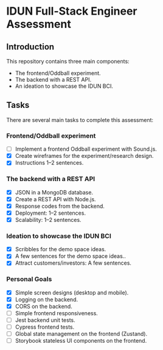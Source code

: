# IDUN Full-Stack Engineer Assessment

## Introduction

This repository contains three main components:

- The frontend/Oddball experiment.
- The backend with a REST API.
- An ideation to showcase the IDUN BCI.

## Tasks

There are several main tasks to complete this assessment:

### Frontend/Oddball experiment

- [ ] Implement a frontend Oddball experiment with Sound.js.
- [x] Create wireframes for the experiment/research design.
- [x] Instructions 1–2 sentences.

### The backend with a REST API

- [x] JSON in a MongoDB database.
- [x] Create a REST API with Node.js.
- [x] Response codes from the backend.
- [x] Deployment: 1–2 sentences.
- [x] Scalability: 1–2 sentences.

### Ideation to showcase the IDUN BCI

- [x] Scribbles for the demo space ideas.
- [x] A few sentences for the demo space ideas..
- [x] Attract customers/investors: A few sentences.

### Personal Goals

- [x] Simple screen designs (desktop and mobile).
- [x] Logging on the backend.
- [x] CORS on the backend.
- [ ] Simple frontend responsiveness.
- [ ] Jest backend unit tests.
- [ ] Cypress frontend tests.
- [ ] Global state management on the frontend (Zustand).
- [ ] Storybook stateless UI components on the frontend.
